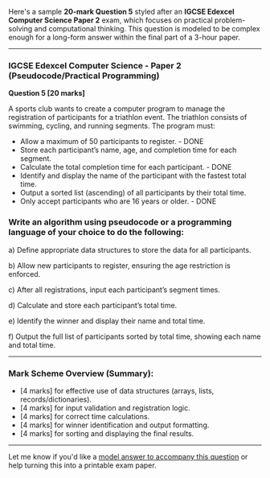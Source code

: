 Here's a sample **20-mark Question 5** styled after an **IGCSE Edexcel Computer Science Paper 2** exam, which focuses on practical problem-solving and computational thinking. This question is modeled to be complex enough for a long-form answer within the final part of a 3-hour paper.

---

### **IGCSE Edexcel Computer Science - Paper 2 (Pseudocode/Practical Programming)**

**Question 5 \[20 marks]**

A sports club wants to create a computer program to manage the registration of participants for a triathlon event. The triathlon consists of swimming, cycling, and running segments. The program must:

* Allow a maximum of 50 participants to register. - DONE
* Store each participant’s name, age, and completion time for each segment.
* Calculate the total completion time for each participant. - DONE
* Identify and display the name of the participant with the fastest total time.
* Output a sorted list (ascending) of all participants by their total time.
* Only accept participants who are 16 years or older. - DONE

### Write an algorithm using pseudocode or a programming language of your choice to do the following:

a) Define appropriate data structures to store the data for all participants.

b) Allow new participants to register, ensuring the age restriction is enforced.

c) After all registrations, input each participant’s segment times.

d) Calculate and store each participant’s total time.

e) Identify the winner and display their name and total time.

f) Output the full list of participants sorted by total time, showing each name and total time.

---

### **Mark Scheme Overview (Summary):**

* \[4 marks] for effective use of data structures (arrays, lists, records/dictionaries).
* \[4 marks] for input validation and registration logic.
* \[4 marks] for correct time calculations.
* \[4 marks] for winner identification and output formatting.
* \[4 marks] for sorting and displaying the final results.

---

Let me know if you'd like a [model answer to accompany this question](f) or help turning this into a printable exam paper.